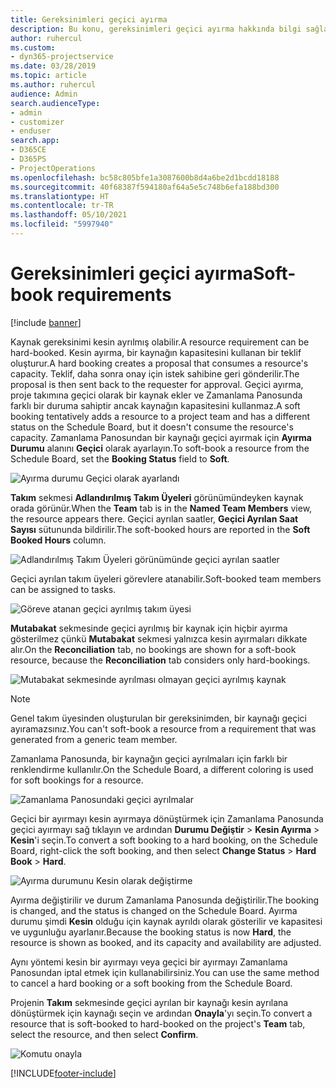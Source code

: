 ```yaml
---
title: Gereksinimleri geçici ayırma
description: Bu konu, gereksinimleri geçici ayırma hakkında bilgi sağlar.
author: ruhercul
ms.custom:
- dyn365-projectservice
ms.date: 03/28/2019
ms.topic: article
ms.author: ruhercul
audience: Admin
search.audienceType:
- admin
- customizer
- enduser
search.app:
- D365CE
- D365PS
- ProjectOperations
ms.openlocfilehash: bc58c805bfe1a3087600b8d4a6be2d1bcdd18188
ms.sourcegitcommit: 40f68387f594180af64a5e5c748b6efa188bd300
ms.translationtype: HT
ms.contentlocale: tr-TR
ms.lasthandoff: 05/10/2021
ms.locfileid: "5997940"
---
```

# <a name="soft-book-requirements"></a><span data-ttu-id="2b3a8-103">Gereksinimleri geçici ayırma</span><span class="sxs-lookup"><span data-stu-id="2b3a8-103">Soft-book requirements</span></span>

[!include [banner](../includes/psa-now-project-operations.md)]

<span data-ttu-id="2b3a8-104">Kaynak gereksinimi kesin ayrılmış olabilir.</span><span class="sxs-lookup"><span data-stu-id="2b3a8-104">A resource requirement can be hard-booked.</span></span> <span data-ttu-id="2b3a8-105">Kesin ayırma, bir kaynağın kapasitesini kullanan bir teklif oluşturur.</span><span class="sxs-lookup"><span data-stu-id="2b3a8-105">A hard booking creates a proposal that consumes a resource's capacity.</span></span> <span data-ttu-id="2b3a8-106">Teklif, daha sonra onay için istek sahibine geri gönderilir.</span><span class="sxs-lookup"><span data-stu-id="2b3a8-106">The proposal is then sent back to the requester for approval.</span></span> <span data-ttu-id="2b3a8-107">Geçici ayırma, proje takımına geçici olarak bir kaynak ekler ve Zamanlama Panosunda farklı bir duruma sahiptir ancak kaynağın kapasitesini kullanmaz.</span><span class="sxs-lookup"><span data-stu-id="2b3a8-107">A soft booking tentatively adds a resource to a project team and has a different status on the Schedule Board, but it doesn't consume the resource's capacity.</span></span> <span data-ttu-id="2b3a8-108">Zamanlama Panosundan bir kaynağı geçici ayırmak için **Ayırma Durumu** alanını **Geçici** olarak ayarlayın.</span><span class="sxs-lookup"><span data-stu-id="2b3a8-108">To soft-book a resource from the Schedule Board, set the **Booking Status** field to **Soft**.</span></span>

![Ayırma durumu Geçici olarak ayarlandı](media/Resource-Management-image77.png)

<span data-ttu-id="2b3a8-110">**Takım** sekmesi **Adlandırılmış Takım Üyeleri** görünümündeyken kaynak orada görünür.</span><span class="sxs-lookup"><span data-stu-id="2b3a8-110">When the **Team** tab is in the **Named Team Members** view, the resource appears there.</span></span> <span data-ttu-id="2b3a8-111">Geçici ayrılan saatler, **Geçici Ayrılan Saat Sayısı** sütununda bildirilir.</span><span class="sxs-lookup"><span data-stu-id="2b3a8-111">The soft-booked hours are reported in the **Soft Booked Hours** column.</span></span>

![Adlandırılmış Takım Üyeleri görünümünde geçici ayrılan saatler](media/Resource-Management-image78.png)

<span data-ttu-id="2b3a8-113">Geçici ayrılan takım üyeleri görevlere atanabilir.</span><span class="sxs-lookup"><span data-stu-id="2b3a8-113">Soft-booked team members can be assigned to tasks.</span></span>

![Göreve atanan geçici ayrılmış takım üyesi](media/Resource-Management-image79.png)

<span data-ttu-id="2b3a8-115">**Mutabakat** sekmesinde geçici ayrılmış bir kaynak için hiçbir ayırma gösterilmez çünkü **Mutabakat** sekmesi yalnızca kesin ayırmaları dikkate alır.</span><span class="sxs-lookup"><span data-stu-id="2b3a8-115">On the **Reconciliation** tab, no bookings are shown for a soft-book resource, because the **Reconciliation** tab considers only hard-bookings.</span></span>

![Mutabakat sekmesinde ayrılması olmayan geçici ayrılmış kaynak](media/Resource-Management-image80.png)

> [!NOTE]
> <span data-ttu-id="2b3a8-117">Genel takım üyesinden oluşturulan bir gereksinimden, bir kaynağı geçici ayıramazsınız.</span><span class="sxs-lookup"><span data-stu-id="2b3a8-117">You can't soft-book a resource from a requirement that was generated from a generic team member.</span></span>

<span data-ttu-id="2b3a8-118">Zamanlama Panosunda, bir kaynağın geçici ayrılmaları için farklı bir renklendirme kullanılır.</span><span class="sxs-lookup"><span data-stu-id="2b3a8-118">On the Schedule Board, a different coloring is used for soft bookings for a resource.</span></span>

![Zamanlama Panosundaki geçici ayrılmalar](media/Resource-Management-image81.png)

<span data-ttu-id="2b3a8-120">Geçici bir ayırmayı kesin ayırmaya dönüştürmek için Zamanlama Panosunda geçici ayırmayı sağ tıklayın ve ardından **Durumu Değiştir** \> **Kesin Ayırma** \> **Kesin**'i seçin.</span><span class="sxs-lookup"><span data-stu-id="2b3a8-120">To convert a soft booking to a hard booking, on the Schedule Board, right-click the soft booking, and then select **Change Status** \> **Hard Book** \> **Hard**.</span></span>

![Ayırma durumunu Kesin olarak değiştirme](media/Resource-Management-image82.png)

<span data-ttu-id="2b3a8-122">Ayırma değiştirilir ve durum Zamanlama Panosunda değiştirilir.</span><span class="sxs-lookup"><span data-stu-id="2b3a8-122">The booking is changed, and the status is changed on the Schedule Board.</span></span> <span data-ttu-id="2b3a8-123">Ayırma durumu şimdi **Kesin** olduğu için kaynak ayrıldı olarak gösterilir ve kapasitesi ve uygunluğu ayarlanır.</span><span class="sxs-lookup"><span data-stu-id="2b3a8-123">Because the booking status is now **Hard**, the resource is shown as booked, and its capacity and availability are adjusted.</span></span>

<span data-ttu-id="2b3a8-124">Aynı yöntemi kesin bir ayırmayı veya geçici bir ayırmayı Zamanlama Panosundan iptal etmek için kullanabilirsiniz.</span><span class="sxs-lookup"><span data-stu-id="2b3a8-124">You can use the same method to cancel a hard booking or a soft booking from the Schedule Board.</span></span>

<span data-ttu-id="2b3a8-125">Projenin **Takım** sekmesinde geçici ayrılan bir kaynağı kesin ayrılana dönüştürmek için kaynağı seçin ve ardından **Onayla**'yı seçin.</span><span class="sxs-lookup"><span data-stu-id="2b3a8-125">To convert a resource that is soft-booked to hard-booked on the project's **Team** tab, select the resource, and then select **Confirm**.</span></span>

![Komutu onayla](media/Resource-Management-image83.png)


[!INCLUDE[footer-include](../includes/footer-banner.md)]